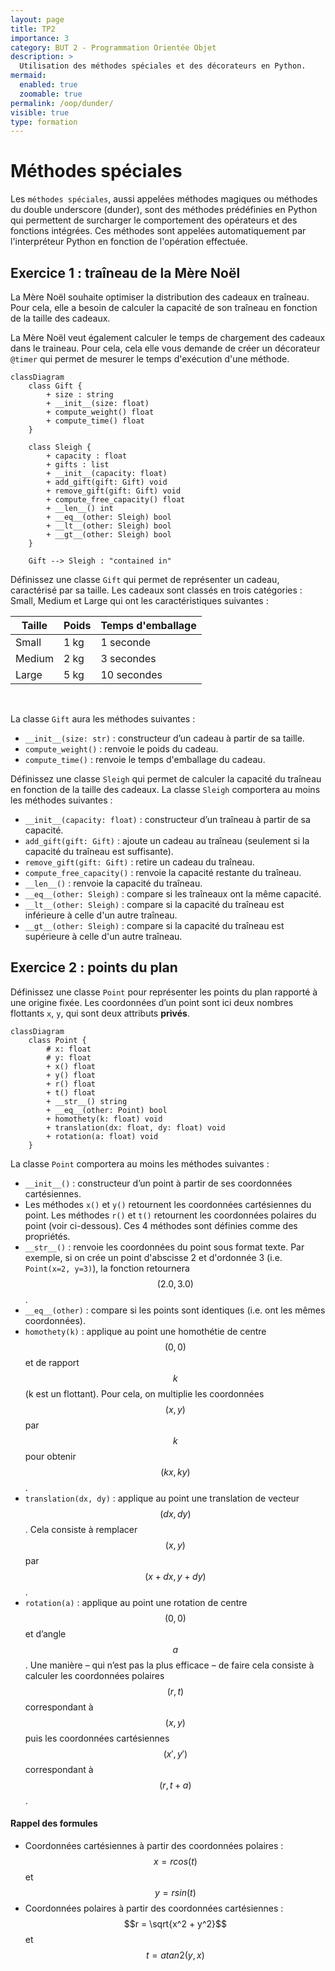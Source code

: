 ```yaml
---
layout: page
title: TP2
importance: 3
category: BUT 2 - Programmation Orientée Objet
description: >
  Utilisation des méthodes spéciales et des décorateurs en Python.
mermaid:
  enabled: true
  zoomable: true
permalink: /oop/dunder/
visible: true
type: formation
---
```


# Méthodes spéciales

Les `méthodes spéciales`, aussi appelées méthodes magiques ou méthodes du double underscore (dunder), sont des méthodes prédéfinies en Python qui permettent de surcharger le comportement des opérateurs et des fonctions intégrées. Ces méthodes sont appelées automatiquement par l'interpréteur Python en fonction de l'opération effectuée.

## Exercice 1 : traîneau de la Mère Noël

La Mère Noël souhaite optimiser la distribution des cadeaux en traîneau. Pour cela, elle a besoin de calculer la capacité de son traîneau en fonction de la taille des cadeaux.

La Mère Noël veut également calculer le temps de chargement des cadeaux dans le traineau. Pour cela, cela elle vous demande de créer un décorateur `@timer` qui permet de mesurer le temps d'exécution d'une méthode.

```mermaid
classDiagram
    class Gift {
        + size : string
        + __init__(size: float)
        + compute_weight() float
        + compute_time() float
    }

    class Sleigh {
        + capacity : float 
        + gifts : list
        + __init__(capacity: float)
        + add_gift(gift: Gift) void
        + remove_gift(gift: Gift) void
        + compute_free_capacity() float
        + __len__() int
        + __eq__(other: Sleigh) bool
        + __lt__(other: Sleigh) bool
        + __gt__(other: Sleigh) bool
    }

    Gift --> Sleigh : "contained in"

```

Définissez une classe `Gift` qui permet de représenter un cadeau, caractérisé par sa taille. Les cadeaux sont classés en trois catégories : Small, Medium et Large qui ont les caractéristiques suivantes : 

| Taille | Poids | Temps d'emballage |
|--------|-------|-------------------|
| Small  | 1 kg  | 1 seconde         |
| Medium | 2 kg  | 3 secondes        |
| Large  | 5 kg  | 10 secondes       |

<br>

La classe `Gift` aura les méthodes suivantes :

- `__init__(size: str)` : constructeur d’un cadeau à partir de sa taille.
- `compute_weight()` : renvoie le poids du cadeau.
- `compute_time()` : renvoie le temps d'emballage du cadeau.

Définissez une classe `Sleigh` qui permet de calculer la capacité du traîneau en fonction de la taille des cadeaux. La classe `Sleigh` comportera au moins les méthodes suivantes :

- `__init__(capacity: float)` : constructeur d’un traîneau à partir de sa capacité.
- `add_gift(gift: Gift)` : ajoute un cadeau au traîneau (seulement si la capacité du traîneau est suffisante).
- `remove_gift(gift: Gift)` : retire un cadeau du traîneau.
- `compute_free_capacity()` : renvoie la capacité restante du traîneau.
- `__len__()` : renvoie la capacité du traîneau.
- `__eq__(other: Sleigh)` : compare si les traîneaux ont la même capacité.
- `__lt__(other: Sleigh)` : compare si la capacité du traîneau est inférieure à celle d'un autre traîneau.
- `__gt__(other: Sleigh)` : compare si la capacité du traîneau est supérieure à celle d'un autre traîneau.



## Exercice 2 : points du plan

Définissez une classe `Point` pour représenter les points du plan rapporté à une origine fixée.
Les coordonnées d’un point sont ici deux nombres flottants `x`, `y`, qui sont deux attributs **privés**.

```mermaid
classDiagram
    class Point {
        # x: float
        # y: float
        + x() float
        + y() float
        + r() float
        + t() float
        + __str__() string
        + __eq__(other: Point) bool
        + homothety(k: float) void
        + translation(dx: float, dy: float) void
        + rotation(a: float) void
    }

```

La classe `Point` comportera au moins les méthodes suivantes :

- `__init__()` : constructeur d’un point à partir de ses coordonnées cartésiennes.
- Les méthodes `x()` et `y()` retournent les coordonnées cartésiennes du point. Les méthodes `r()` et `t()` retournent les coordonnées polaires du point (voir ci-dessous). Ces 4 méthodes sont définies comme des propriétés.
- `__str__()` : renvoie les coordonnées du point sous format texte. Par exemple, si on crée un point d'abscisse 2 et d'ordonnée 3 (i.e. `Point(x=2, y=3)`), la fonction retournera $$(2.0, 3.0)$$.
- `__eq__(other)` : compare si les points sont identiques (i.e. ont les mêmes coordonnées).
- `homothety(k)` : applique au point une homothétie de centre $$(0, 0)$$ et de rapport $$k$$ (k est un flottant). Pour cela, on multiplie les coordonnées $$(x, y)$$ par $$k$$ pour obtenir $$(kx, ky)$$.
- `translation(dx, dy)` : applique au point une translation de vecteur $$(dx, dy)$$. Cela consiste à remplacer $$(x, y)$$ par $$(x + dx, y + dy)$$.
- `rotation(a)` : applique au point une rotation de centre $$(0, 0)$$ et d’angle $$a$$. Une manière – qui n’est pas la plus efficace – de faire cela consiste à calculer les coordonnées polaires $$(r, t)$$ correspondant à $$(x, y)$$ puis les coordonnées cartésiennes $$(x′, y′)$$ correspondant à $$(r, t + a)$$.

#### Rappel des formules

- Coordonnées cartésiennes à partir des coordonnées polaires : $$x = r cos(t)$$ et $$y = r sin(t)$$
- Coordonnées polaires à partir des coordonnées cartésiennes : $$r = \sqrt{x^2 + y^2}$$ et $$t = atan2(y, x)$$
